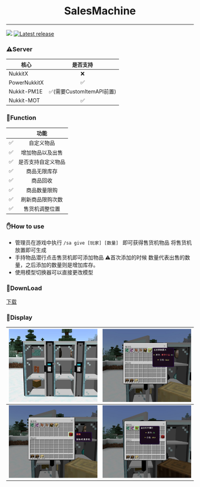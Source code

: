 # <div align="center">SalesMachine</div>  

------
![](https://img.shields.io/badge/license-GPL3.0-blue) <a href="https://github.com/Sobadfish/SalesMachine/releases/latest" alt="Latest release">
<img src="https://img.shields.io/github/v/release/Sobadfish/SalesMachine?include_prereleases" alt="Latest release">
</a>

### ⚠️Server

| 核心           |         是否支持         |
|--------------|:--------------------:|
| NukkitX      |          ❌           |
| PowerNukkitX |          ✅           |
| Nukkit-PM1E  | ✅(需要CustomItemAPI前置) |
| Nukkit-MOT   |          ✅           |

### 📝Function
|     |    功能     |
|:---:|:---------:|
|  ✅  | 自定义物品  |
|  ✅  | 增加物品以及出售  |
|  ✅  | 是否支持自定义物品 |
|  ✅  |  商品无限库存   |
|  ✅  |   商品回收    |
|  ✅  |  商品数量限购   |
|  ✅  | 刷新商品限购次数  |
|  ✅  | 售货机调整位置  |

### ✋How to use
* 管理员在游戏中执行 `/sa give [玩家] [数量] ` 即可获得售货机物品
将售货机放置即可生成
* 手持物品潜行点击售货机即可添加物品 ⚠首次添加的时候 数量代表出售的数量，之后添加的数量则是增加库存。
* 使用模型切换器可以直接更改模型

###  📄DownLoad
[下载](https://motci.cn/job/SalesMachine_Project/job/SalesMachine/)

### 👀Display

| ![本地](./img/1.jpg)   | ![本地](./img/2.jpg)   |
|----------------------|----------------------|
| ![本地](./img/3.jpg)   | ![本地](./img/4.jpg)   |







